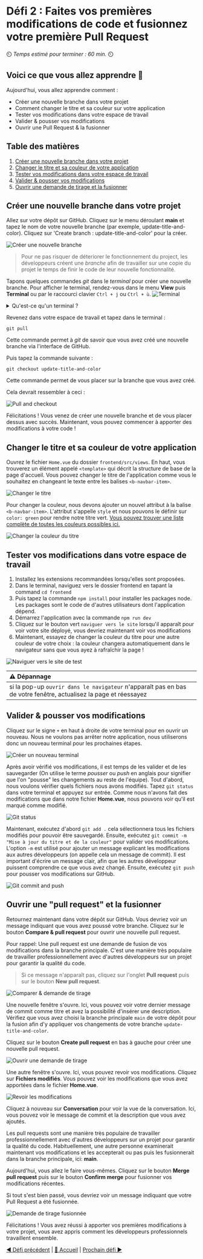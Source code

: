 # Défi 2 : Faites vos premières modifications de code et fusionnez votre première Pull Request

⏲️ _Temps estimé pour terminer : 60 min._ ⏲️

## Voici ce que vous allez apprendre 🎯

Aujourd'hui, vous allez apprendre comment :

- Créer une nouvelle branche dans votre projet
- Comment changer le titre et sa couleur sur votre application
- Tester vos modifications dans votre espace de travail
- Valider & pousser vos modifications
- Ouvrir une Pull Request & la fusionner

## Table des matières

1. [Créer une nouvelle branche dans votre projet](#créer-une-nouvelle-branche-dans-votre-projet)
2. [Changer le titre et sa couleur de votre application](#changer-le-titre-et-sa-couleur-de-votre-application)
3. [Tester vos modifications dans votre espace de travail](#tester-vos-modifications-dans-votre-espace-de-travail)
4. [Valider & pousser vos modifications](#valider--pousser-vos-modifications)
5. [Ouvrir une demande de tirage et la fusionner](#ouvrir-une-demande-de-tirage-et-la-fusionner)

## Créer une nouvelle branche dans votre projet

Allez sur votre dépôt sur GitHub. Cliquez sur le menu déroulant **main** et tapez le nom de votre nouvelle branche (par exemple, update-title-and-color). Cliquez sur 'Create branch : update-title-and-color' pour la créer.

![Créer une nouvelle branche](./images/create-branch.png)

> Pour ne pas risquer de déteriorer le fonctionnement du project, les développeurs créent une *branche* afin de travailler sur une copie du projet le temps de finir le code de leur nouvelle fonctionnalité.

Tapons quelques commandes *git* dans le *terminal* pour créer une nouvelle branche. Pour afficher le terminal, rendez-vous dans le menu **View** puis **Terminal** ou par le raccourci clavier `Ctrl + j` ou `Ctrl + ù`.
![Terminal](./images/terminal.png)

<details>
<summary>Qu'est-ce qu'un terminal ?</summary>

Vous avez probablement l'habitude de faire les choses sur votre ordinateur en déplaçant votre souris et en cliquant sur des choses. Il existe en fait une autre manière dont vous pouvez utiliser votre ordinateur : le terminal ! Au lieu de déplacer votre souris, vous pouvez taper une commande dans le terminal et l'ordinateur l'exécutera. Si l'utilisation de la souris est plus intuitive, le terminal permet d'enchainer plusieurs opérations très rapidement ce qui serait plus long manuellement. Disons que vous voulez aller dans un dossier spécifique sur votre ordinateur - nous avons une commande pour cela, à savoir `cd <chemin-vers-votre-dossier>` (cd signifie change directory). Il existe de nombreuses autres commandes qui ont chacune leur utilité. Vous pouvez les essayer par vous-même, allez dans le terminal (la petite boîte comme montré sur la photo) et tapez `help` - cela listera toutes les commandes intégrées. N'hésitez pas à jouer avec et à les essayer pour vous familiariser avec l'environnement. Pour quelques commandes communes pratiques, vous pouvez essayer : `pwd` (affiche le chemin de votre répertoire courant, pwd signifie print working directory) et `ls` (liste tous les fichiers dans le dépôt courant).

</details>

Revenez dans votre espace de travail et tapez dans le terminal :

    git pull

Cette commande permet à *git* de savoir que vous avez créé une nouvelle branche via l'interface de GitHub.

Puis tapez la commande suivante :

    git checkout update-title-and-color

Cette commande permet de vous placer sur la branche que vous avez créé.

Cela devrait ressembler à ceci :

![Pull and checkout](./images/pull-checkout.png)

Félicitations ! Vous venez de créer une nouvelle branche et de vous placer dessus avec succès. Maintenant, vous pouvez commencer à apporter des modifications à votre code !

## Changer le titre et sa couleur de votre application

Ouvrez le fichier `Home.vue` du dossier `frontend/src/views`. En haut, vous trouverez un élément appelé `<template>` qui décrit la structure de base de la page d'accueil. Vous pouvez changer le titre de l'application comme vous le souhaitez en changeant le texte entre les balises `<b-navbar-item>`.

![Changer le titre](./images/juliagram.png)

Pour changer la couleur, nous devons ajouter un nouvel attribut à la balise `<b-navbar-item>`. L'attribut s'appelle `style` et nous pouvons le définir sur `color: green` pour rendre notre titre vert. [Vous pouvez trouver une liste complète de toutes les couleurs possibles ici.](https://htmlcolorcodes.com/color-names/)

![Changer la couleur du titre](./images/style-tag.png)

## Tester vos modifications dans votre espace de travail

1. Installez les extensions recommandées lorsqu'elles sont proposées.
2. Dans le terminal, naviguez vers le dossier frontend en tapant la command `cd frontend`
3. Puis tapez la commande `npm install` pour installer les packages node. Les packages sont le code de d'autres utilisateurs dont l'application dépend.
4. Démarrez l'application avec la commande `npm run dev`
5. Cliquez sur le bouton vert `naviguer vers le site` lorsqu'il apparaît pour voir votre site déployé, vous devriez maintenant voir vos modifications
6. Maintenant, essayez de changer la couleur du titre pour une autre couleur de votre choix : la couleur changera automatiquement dans le navigateur sans que vous ayez à rafraîchir la page !

![Naviguer vers le site de test](./images/browse-test.png)

| :warning: Dépannage          |
|:---------------------------|
| si la pop-up `ouvrir dans le navigateur` n'apparaît pas en bas de votre fenêtre, actualisez la page et réessayez |

## Valider & pousser vos modifications

Cliquez sur le signe `+` en haut à droite de votre terminal pour en ouvrir un nouveau. Nous ne voulons pas arrêter notre application, nous utiliserons donc un nouveau terminal pour les prochaines étapes.

![Créer un nouveau terminal](./images/new-terminal.png)

Après avoir vérifié vos modifications, il est temps de les valider et de les sauvegarder (On utilise le terme *pousser* ou *push* en anglais pour signifier que l'on "pousse" les changements au reste de l'équipe). Tout d'abord, nous voulons vérifier quels fichiers nous avons modifiés. Tapez `git status` dans votre terminal et appuyez sur entrée. Comme nous n'avons fait des modifications que dans notre fichier **Home.vue**, nous pouvons voir qu'il est marqué comme modifié.

![Git status](./images/git-status.png)

Maintenant, exécutez d'abord `git add .` cela sélectionnera tous les fichiers modifiés pour pouvoir être sauvegardé. Ensuite, exécutez `git commit -m "Mise à jour du titre et de la couleur"` pour valider vos modifications. L'option `-m` est utilisé pour ajouter un message explicant les modifications aux autres développeurs (on appelle cela un message de commit). Il est important d'écrire un message clair, afin que les autres développeur puissent comprendre ce que vous avez changé. Ensuite, exécutez `git push` pour pousser vos modifications sur GitHub.

![Git commit and push](./images/git-commit-push.png)

## Ouvrir une "pull request" et la fusionner

Retournez maintenant dans votre dépôt sur GitHub. Vous devriez voir un message indiquant que vous avez poussé votre branche. Cliquez sur le bouton **Compare & pull request** pour ouvrir une nouvelle pull request.

Pour rappel: Une pull request est une demande de fusion de vos modifications dans la branche principale. C'est une manière très populaire de travailler professionnellement avec d'autres développeurs sur un projet pour garantir la qualité du code.

> Si ce message n'apparaît pas, cliquez sur l'onglet **Pull request** puis sur le bouton **New pull request**.

![Comparer & demande de tirage](./images/compare-pull-request.png)

Une nouvelle fenêtre s'ouvre. Ici, vous pouvez voir votre dernier message de commit comme titre et avez la possibilité d'insérer une description. Vérifiez que vous avez choisi la branche principale `main` de votre dépôt pour la fusion afin d'y appliquer vos changements de votre branche `update-title-and-color`.

Cliquez sur le bouton **Create pull request** en bas à gauche pour créer une nouvelle pull request.

![Ouvrir une demande de tirage](./images/open-pull-request.png)

Une autre fenêtre s'ouvre. Ici, vous pouvez revoir vos modifications. Cliquez sur **Fichiers modifiés**. Vous pouvez voir les modifications que vous avez apportées dans le fichier **Home.vue**.

![Revoir les modifications](./images/review-changes.png)

Cliquez à nouveau sur **Conversation** pour voir la vue de la conversation. Ici, vous pouvez voir le message de commit et la description que vous avez ajoutés.

Les pull requests sont une manière très populaire de travailler professionnellement avec d'autres développeurs sur un projet pour garantir la qualité du code. Habituellement, une autre personne examinerait maintenant vos modifications et les accepterait ou pas puis les fusionnerait dans la branche principale, ici: **main**.

Aujourd'hui, vous allez le faire vous-mêmes. Cliquez sur le bouton **Merge pull request** puis sur le bouton **Confirm merge** pour fusionner vos modifications récentes.

Si tout s'est bien passé, vous devriez voir un message indiquant que votre Pull Request a été fusionnée.

![Demande de tirage fusionnée](./images/pull-request-merged.png)

Félicitations ! Vous avez réussi à apporter vos premières modifications à votre projet, vous avez appris comment les développeurs professionnels travaillent ensemble.

[◀ Défi précédent](../GitHub/README_FR.md) | [🔼 Accueil](../../../README_FR.md) | [Prochain défi ▶](../ApplicationPart2/README_FR.md)
